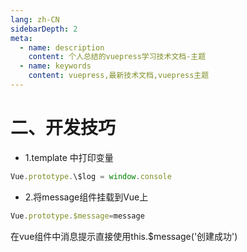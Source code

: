 ```yaml
---
lang: zh-CN
sidebarDepth: 2
meta:
  - name: description
    content: 个人总结的vuepress学习技术文档-主题
  - name: keywords
    content: vuepress,最新技术文档,vuepress主题
---
```


# 二、开发技巧

- 1.template 中打印变量

```js
Vue.prototype.\$log = window.console
```
- 2.将message组件挂载到Vue上

```js
Vue.prototype.$message=message
```
在vue组件中消息提示直接使用this.$message('创建成功')